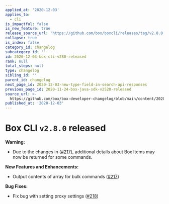 ```yaml
---
applied_at: '2020-12-03'
applies_to:
  - cli
is_impactful: false
is_new_feature: true
release_source_url: 'https://github.com/box/boxcli/releases/tag/v2.8.0'
collapse: true
is_index: false
category_id: changelog
subcategory_id: ''
id: 2020-12-03-box-cli-v280-released
rank: null
total_steps: null
type: changelog
sibling_id: ''
parent_id: changelog
next_page_id: 2020-12-03-new-type-field-in-search-api-responses
previous_page_id: 2020-11-24-box-java-sdk-v2520-released
source_url: >-
  https://github.com/box/box-developer-changelog/blob/main/content/2020/12-03-box-cli-v280-released.md
published_at: '2020-12-03'
---
```

# Box CLI `v2.8.0` released

**Warning:**

* Due to the changes in ([#217][1]), additional details about Box Items may now be returned for some commands.

**New Features and Enhancements:**

* Output contents of array for bulk commands ([#217][1])

**Bug Fixes:**

* Fix bug with setting proxy settings ([#218][2])

[1]: https://github.com/box/boxcli/pull/217

[2]: https://github.com/box/boxcli/pull/218